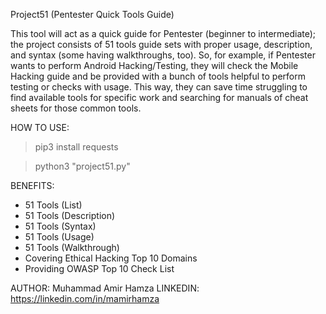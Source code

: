 Project51 (Pentester Quick Tools Guide)

This tool will act as a quick guide for Pentester (beginner to intermediate); the project consists of 51 tools guide sets with proper usage, description, and syntax (some having walkthroughs, too). So, for example, if Pentester wants to perform Android Hacking/Testing, they will check the  Mobile Hacking guide and be provided with a bunch of tools helpful to perform testing or checks with usage. This way, they can save time struggling to find available tools for specific work and searching for manuals of cheat sheets for those common tools.

HOW TO USE:
> pip3 install requests

> python3 "project51.py"

BENEFITS:
+ 51 Tools (List)
+ 51 Tools (Description)
+ 51 Tools (Syntax)
+ 51 Tools (Usage)
+ 51 Tools (Walkthrough)
+ Covering Ethical Hacking Top 10 Domains
+ Providing OWASP Top 10 Check List

AUTHOR: Muhammad Amir Hamza
LINKEDIN: https://linkedin.com/in/mamirhamza
